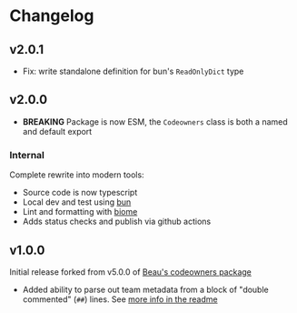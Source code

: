 # Changelog

## v2.0.1

- Fix: write standalone definition for bun's `ReadOnlyDict` type

## v2.0.0

- **BREAKING** Package is now ESM, the `Codeowners` class is both a named and default export

### Internal

Complete rewrite into modern tools:

- Source code is now typescript
- Local dev and test using [bun](https://bun.sh/)
- Lint and formatting with [biome](https://biomejs.dev/)
- Adds status checks and publish via github actions

## v1.0.0

Initial release forked from v5.0.0 of [Beau's codeowners package](https://github.com/beaugunderson/codeowners)

- Added ability to parse out team metadata from a block of "double commented" (`##`) lines. See [more info in the readme](README.md#team-metadata)
